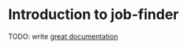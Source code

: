 # Introduction to job-finder

TODO: write [great documentation](http://jacobian.org/writing/what-to-write/)
